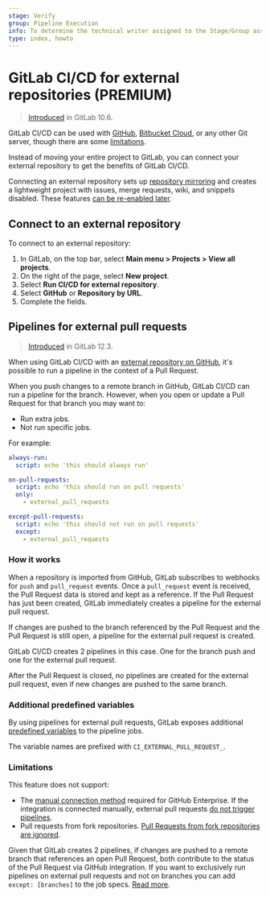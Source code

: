 ```yaml
---
stage: Verify
group: Pipeline Execution
info: To determine the technical writer assigned to the Stage/Group associated with this page, see https://about.gitlab.com/handbook/engineering/ux/technical-writing/#assignments
type: index, howto
---
```


# GitLab CI/CD for external repositories **(PREMIUM)**

>[Introduced](https://gitlab.com/gitlab-org/gitlab/-/merge_requests/4642) in GitLab 10.6.

GitLab CI/CD can be used with [GitHub](github_integration.md), [Bitbucket Cloud](bitbucket_integration.md),
or any other Git server, though there are some [limitations](#limitations).

Instead of moving your entire project to GitLab, you can connect your
external repository to get the benefits of GitLab CI/CD.

Connecting an external repository sets up [repository mirroring](../../user/project/repository/mirror/index.md)
and creates a lightweight project with issues, merge requests, wiki, and
snippets disabled. These features
[can be re-enabled later](../../user/project/settings/index.md#configure-project-visibility-features-and-permissions).

## Connect to an external repository

To connect to an external repository:

1. In GitLab, on the top bar, select **Main menu > Projects > View all projects**.
1. On the right of the page, select **New project**.
1. Select **Run CI/CD for external repository**.
1. Select **GitHub** or **Repository by URL**.
1. Complete the fields.

## Pipelines for external pull requests

> [Introduced](https://gitlab.com/gitlab-org/gitlab-foss/-/issues/65139) in GitLab 12.3.

When using GitLab CI/CD with an [external repository on GitHub](github_integration.md),
it's possible to run a pipeline in the context of a Pull Request.

When you push changes to a remote branch in GitHub, GitLab CI/CD can run a pipeline for
the branch. However, when you open or update a Pull Request for that branch you may want to:

- Run extra jobs.
- Not run specific jobs.

For example:

```yaml
always-run:
  script: echo 'this should always run'

on-pull-requests:
  script: echo 'this should run on pull requests'
  only:
    - external_pull_requests

except-pull-requests:
  script: echo 'this should not run on pull requests'
  except:
    - external_pull_requests
```

### How it works

When a repository is imported from GitHub, GitLab subscribes to webhooks
for `push` and `pull_request` events. Once a `pull_request` event is received,
the Pull Request data is stored and kept as a reference. If the Pull Request
has just been created, GitLab immediately creates a pipeline for the external
pull request.

If changes are pushed to the branch referenced by the Pull Request and the
Pull Request is still open, a pipeline for the external pull request is
created.

GitLab CI/CD creates 2 pipelines in this case. One for the
branch push and one for the external pull request.

After the Pull Request is closed, no pipelines are created for the external pull
request, even if new changes are pushed to the same branch.

### Additional predefined variables

By using pipelines for external pull requests, GitLab exposes additional
[predefined variables](../variables/predefined_variables.md) to the pipeline jobs.

The variable names are prefixed with `CI_EXTERNAL_PULL_REQUEST_`.

### Limitations

This feature does not support:

- The [manual connection method](github_integration.md#connect-manually) required for GitHub Enterprise.
  If the integration is connected manually, external pull requests [do not trigger pipelines](https://gitlab.com/gitlab-org/gitlab/-/issues/323336#note_884820753).
- Pull requests from fork repositories. [Pull Requests from fork repositories are ignored](https://gitlab.com/gitlab-org/gitlab/-/issues/5667).

Given that GitLab creates 2 pipelines, if changes are pushed to a remote branch that
references an open Pull Request, both contribute to the status of the Pull Request
via GitHub integration. If you want to exclusively run pipelines on external pull
requests and not on branches you can add `except: [branches]` to the job specs.
[Read more](https://gitlab.com/gitlab-org/gitlab/-/issues/24089#workaround).

